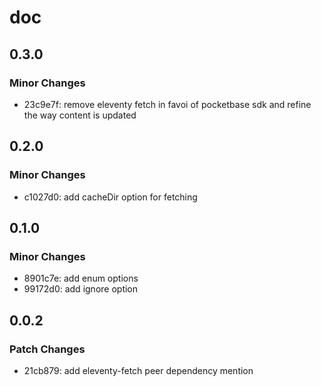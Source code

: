 # doc

## 0.3.0

### Minor Changes

- 23c9e7f: remove eleventy fetch in favoi of pocketbase sdk and refine the way content is updated

## 0.2.0

### Minor Changes

- c1027d0: add cacheDir option for fetching

## 0.1.0

### Minor Changes

- 8901c7e: add enum options
- 99172d0: add ignore option

## 0.0.2

### Patch Changes

- 21cb879: add eleventy-fetch peer dependency mention
